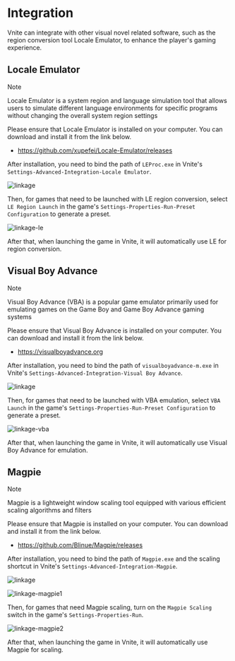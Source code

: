 # Integration

Vnite can integrate with other visual novel related software, such as the region conversion tool Locale Emulator, to enhance the player's gaming experience.

## Locale Emulator

> [!NOTE]
> Locale Emulator is a system region and language simulation tool that allows users to simulate different language environments for specific programs without changing the overall system region settings

Please ensure that Locale Emulator is installed on your computer. You can download and install it from the link below.

- https://github.com/xupefei/Locale-Emulator/releases

After installation, you need to bind the path of `LEProc.exe` in Vnite's `Settings-Advanced-Integration-Locale Emulator`.

![linkage](https://img.timero.xyz/i/2025/04/02/67ed2009304c4.webp)

Then, for games that need to be launched with LE region conversion, select `LE Region Launch` in the game's `Settings-Properties-Run-Preset Configuration` to generate a preset.

![linkage-le](https://img.timero.xyz/i/2025/04/02/67ed1cd13faeb.webp)

After that, when launching the game in Vnite, it will automatically use LE for region conversion.

## Visual Boy Advance

> [!NOTE]
> Visual Boy Advance (VBA) is a popular game emulator primarily used for emulating games on the Game Boy and Game Boy Advance gaming systems

Please ensure that Visual Boy Advance is installed on your computer. You can download and install it from the link below.

- https://visualboyadvance.org

After installation, you need to bind the path of `visualboyadvance-m.exe` in Vnite's `Settings-Advanced-Integration-Visual Boy Advance`.

![linkage](https://img.timero.xyz/i/2025/04/02/67ed2009304c4.webp)

Then, for games that need to be launched with VBA emulation, select `VBA Launch` in the game's `Settings-Properties-Run-Preset Configuration` to generate a preset.

![linkage-vba](https://img.timero.xyz/i/2025/04/02/67ed1e8c3657c.webp)

After that, when launching the game in Vnite, it will automatically use Visual Boy Advance for emulation.

## Magpie

> [!NOTE]
> Magpie is a lightweight window scaling tool equipped with various efficient scaling algorithms and filters

Please ensure that Magpie is installed on your computer. You can download and install it from the link below.

- https://github.com/Blinue/Magpie/releases

After installation, you need to bind the path of `Magpie.exe` and the scaling shortcut in Vnite's `Settings-Advanced-Integration-Magpie`.

![linkage](https://img.timero.xyz/i/2025/04/02/67ed2009304c4.webp)

![linkage-magpie1](https://img.timero.xyz/i/2025/04/02/67ed1fda7f0e3.webp)

Then, for games that need Magpie scaling, turn on the `Magpie Scaling` switch in the game's `Settings-Properties-Run`.

![linkage-magpie2](https://img.timero.xyz/i/2025/04/02/67ed1fe474d9c.webp)

After that, when launching the game in Vnite, it will automatically use Magpie for scaling.
